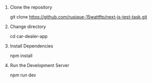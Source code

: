 1. Clone the repository

    git clone https://github.com/rusique-15wattftp/next-js-test-task.git

2. Change directory

    cd car-dealer-app

3. Install Dependencies

    npm install

4. Run the Development Server

    npm run dev
